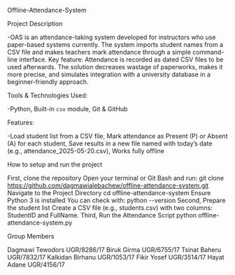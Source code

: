 Offline-Attendance-System

Project Description

-OAS is an attendance-taking system developed for instructors who use paper-based systems currently. The system imports student names from a CSV file and makes teachers mark attendance through a simple command-line interface. Key feature: Attendance is recorded as dated CSV files to be used afterwards. The solution decreases wastage of paperworks, makes it more precise, and simulates integration with a university database in a beginner-friendly approach.
  
Tools & Technologies Used:

-Python, Built-in `csv` module, Git & GitHub

Features:

-Load student list from a CSV file, Mark attendance as Present (P) or Absent (A) for each student, Save results in a new file named with today’s date (e.g., attendance_2025-05-20.csv), Works fully offline


How to setup and run the project

First, clone the repository 
    Open your terminal or Git Bash and run:
    git clone https://github.com/dagmawialebachew/offline-attendance-system.git
    Navigate to the Project Directory
    cd offline-attendance-system
    Ensure Python 3 is installed
    You can check with:
    python --version
Second, Prepare the student list
    Create a CSV file (e.g., students.csv) with two columns: StudentID and FullName.
Third, Run the Attendance Script
    python offline-attendance-system.py

Group Members

Dagmawi Tewodors   UGR/8286/17
Biruk Girma        UGR/6755/17
Tsinat Baheru      UGR/7832/17
Kalkidan Birhanu   UGR/1053/17
Fikir Yosef        UGR/3514/17
Hayat Adane        UGR/4156/17


